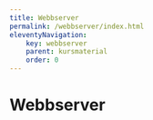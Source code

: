 ```yaml
---
title: Webbserver
permalink: /webbserver/index.html
eleventyNavigation:
    key: webbserver
    parent: kursmaterial
    order: 0
---
```


# Webbserver

